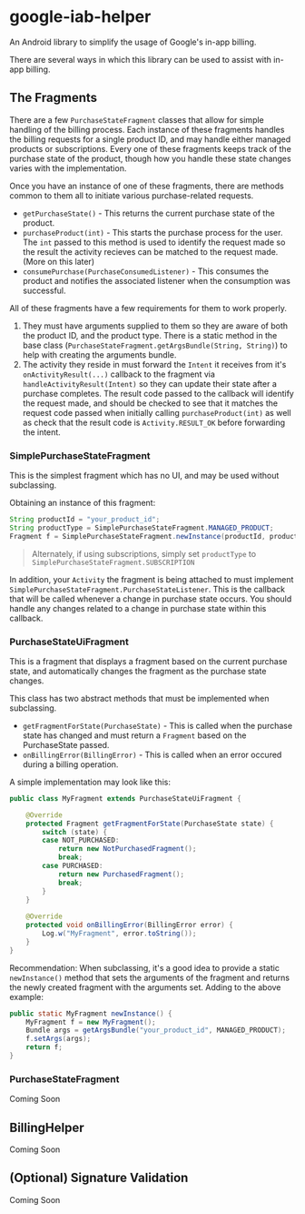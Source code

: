 # google-iab-helper

An Android library to simplify the usage of Google's in-app billing.

There are several ways in which this library can be used to assist with in-app billing.

## The Fragments
There are a few `PurchaseStateFragment` classes that allow for simple handling of the billing process. Each instance of these fragments handles the billing requests for a single product ID, and may handle either managed products or subscriptions. Every one of these fragments keeps track of the purchase state of the product, though how you handle these state changes varies with the implementation.

Once you have an instance of one of these fragments, there are methods common to them all to initiate various purchase-related requests.
- `getPurchaseState()` - This returns the current purchase state of the product.
- `purchaseProduct(int)` - This starts the purchase process for the user. The `int` passed to this method is used to identify the request made so the result the activity recieves can be matched to the request made. (More on this later)
- `consumePurchase(PurchaseConsumedListener)` - This consumes the product and notifies the associated listener when the consumption was successful.

All of these fragments have a few requirements for them to work properly.

1. They must have arguments supplied to them so they are aware of both the product ID, and the product type. There is a static method in the base class (`PurchaseStateFragment.getArgsBundle(String, String)`) to help with creating the arguments bundle.
2. The activity they reside in must forward the `Intent` it receives from it's `onActivityResult(...)` callback to the fragment via `handleActivityResult(Intent)` so they can update their state after a purchase completes. The result code passed to the callback will identify the request made, and should be checked to see that it matches the request code passed when initially calling `purchaseProduct(int)` as well as check that the result code is `Activity.RESULT_OK` before forwarding the intent.

### SimplePurchaseStateFragment
This is the simplest fragment which has no UI, and may be used without subclassing.

Obtaining an instance of this fragment:
```java
String productId = "your_product_id";
String productType = SimplePurchaseStateFragment.MANAGED_PRODUCT;
Fragment f = SimplePurchaseStateFragment.newInstance(productId, productType);
```
> Alternately, if using subscriptions, simply set `productType` to `SimplePurchaseStateFragment.SUBSCRIPTION`

In addition, your `Activity` the fragment is being attached to must implement `SimplePurchaseStateFragment.PurchaseStateListener`. This is the callback that will be called whenever a change in purchase state occurs. You should handle any changes related to a change in purchase state within this callback.

### PurchaseStateUiFragment
This is a fragment that displays a fragment based on the current purchase state, and automatically changes the fragment as the purchase state changes.

This class has two abstract methods that must be implemented when subclassing.
- `getFragmentForState(PurchaseState)` - This is called when the purchase state has changed and must return a `Fragment` based on the PurchaseState passed.
- `onBillingError(BillingError)` - This is called when an error occured during a billing operation.

A simple implementation may look like this:
```java
public class MyFragment extends PurchaseStateUiFragment {

	@Override
	protected Fragment getFragmentForState(PurchaseState state) {
		switch (state) {
		case NOT_PURCHASED:
			return new NotPurchasedFragment();
			break;
		case PURCHASED:
			return new PurchasedFragment();
			break;
		}
	}
	
	@Override
	protected void onBillingError(BillingError error) {
		Log.w("MyFragment", error.toString());
	}
}
```

Recommendation: When subclassing, it's a good idea to provide a static `newInstance()` method that sets the arguments of the fragment and returns the newly created fragment with the arguments set. Adding to the above example:
```java
public static MyFragment newInstance() {
	MyFragment f = new MyFragment();
	Bundle args = getArgsBundle("your_product_id", MANAGED_PRODUCT);
	f.setArgs(args);
	return f;
}
```
### PurchaseStateFragment
Coming Soon

## BillingHelper
Coming Soon

## (Optional) Signature Validation
Coming Soon
